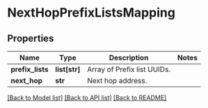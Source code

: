 # NextHopPrefixListsMapping

## Properties
Name | Type | Description | Notes
------------ | ------------- | ------------- | -------------
**prefix_lists** | **list[str]** | Array of Prefix list UUIDs. | 
**next_hop** | **str** | Next hop address. | 

[[Back to Model list]](../README.md#documentation-for-models) [[Back to API list]](../README.md#documentation-for-api-endpoints) [[Back to README]](../README.md)

